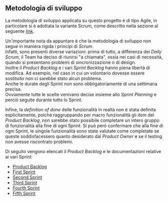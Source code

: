 ## Metodologia di sviluppo

La metodologia di sviluppo applicata su questo progetto è di tipo Agile, in particolare si è adottata la variante Scrum,
come descritto nella sezione al seguente [link](../2-development-process/index.md).

Un'importante nota da appuntare è che la metodologia di sviluppo non segue in maniera rigida i principi di _Scrum_.\
Infatti, sono presenti diverse variazioni: prima di tutto, a differenza dei _Daily Scrum_, il Team ha deciso di 
riunirsi "a chiamata", ossia nei casi di necessità, quando si presentano problemi di sincronizzazione o di design.\
Inoltre il _Product Backlog_ e i vari _Sprint Backlog_ hanno piena libertà di modifica.
Ad esempio, nel caso in cui un volontario dovesse essere sostituito non ci sarebbe stato alcun problema.\
Anche le durate degli Sprint non sono obbligatoriamente di una settimana precisa.\
Ovviamente tutte le scelte venivano decise insieme allo _Sprint Planning_ e perciò seguite durante tutto lo Sprint.

Infine, la _definition of done_ delle funzionalità in realtà non è stata definita esplicitamente, poiché raggruppando 
per macro funzionalità gli _item_ del _Product Backlog_, non sarebbe stato possibile completare un intero gruppo di 
funzionalità alla fine di ogni Sprint.
Si può però confermare che alla fine di ogni Sprint, le singole funzionalità sono state valutate come completate se 
queste soddisfacessero quanto desiderato dal _Product Owner_ e se il testing non avesse riscontrato problemi.

Di seguito vengono elencati il _Product Backlog_ e le documentazioni relative ai vari Sprint:

- [Product Backlog](product-backlog.xlsx)
- [First Sprint](first-sprint.md)
- [Second Sprint](second_sprint.md)
- [Third Sprint](third_sprint.md)
- [Fourth Sprint](fourth_sprint.md)
- [Fifth Sprint](fifth_sprint.md)
